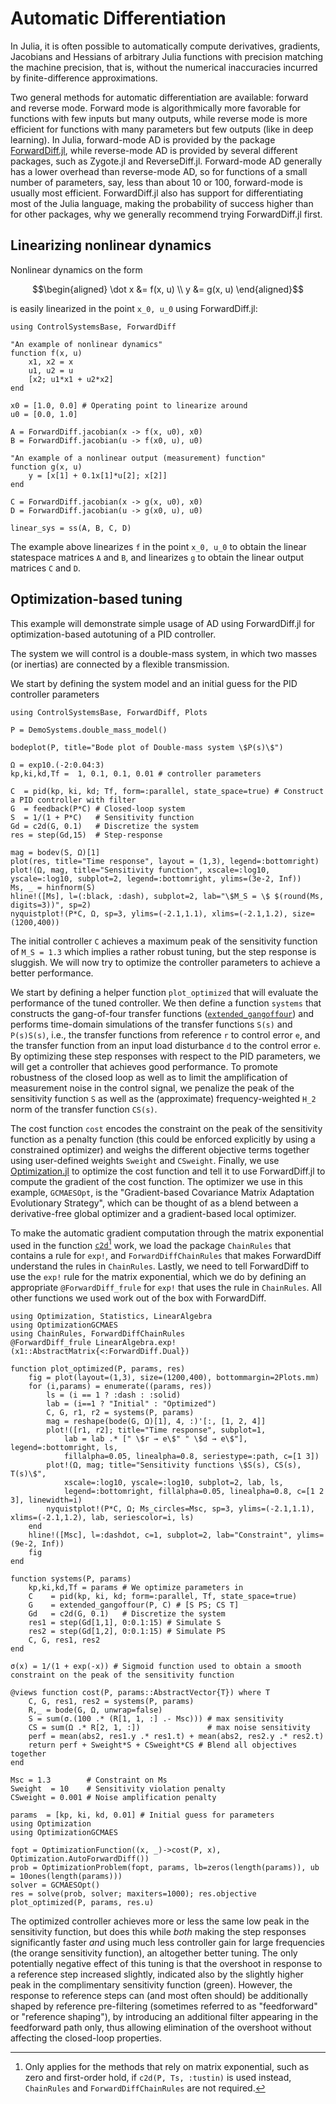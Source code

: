 # Automatic Differentiation
In Julia, it is often possible to automatically compute derivatives, gradients, Jacobians and Hessians of arbitrary Julia functions with precision matching the machine precision, that is, without the numerical inaccuracies incurred by finite-difference approximations.

Two general methods for automatic differentiation are available: forward and reverse mode. Forward mode is algorithmically more favorable for functions with few inputs but many outputs, while reverse mode is more efficient for functions with many parameters but few outputs (like in deep learning). In Julia, forward-mode AD is provided by the package [ForwardDiff.jl](https://github.com/JuliaDiff/ForwardDiff.jl), while reverse-mode AD is provided by several different packages, such as Zygote.jl and ReverseDiff.jl. Forward-mode AD generally has a lower overhead than reverse-mode AD, so for functions of a small number of parameters, say, less than about 10 or 100, forward-mode is usually most efficient. ForwardDiff.jl also has support for differentiating most of the Julia language, making the probability of success higher than for other packages, why we generally recommend trying ForwardDiff.jl first.

## Linearizing nonlinear dynamics
Nonlinear dynamics on the form
```math
\begin{aligned}
\dot x &= f(x, u) \\
y &= g(x, u)
\end{aligned}
```

is easily linearized in the point ``x_0, u_0`` using ForwardDiff.jl:
```@example autodiff
using ControlSystemsBase, ForwardDiff

"An example of nonlinear dynamics"
function f(x, u)
    x1, x2 = x
    u1, u2 = u
    [x2; u1*x1 + u2*x2]
end

x0 = [1.0, 0.0] # Operating point to linearize around
u0 = [0.0, 1.0]

A = ForwardDiff.jacobian(x -> f(x, u0), x0)
B = ForwardDiff.jacobian(u -> f(x0, u), u0)

"An example of a nonlinear output (measurement) function"
function g(x, u)
    y = [x[1] + 0.1x[1]*u[2]; x[2]]
end

C = ForwardDiff.jacobian(x -> g(x, u0), x0)
D = ForwardDiff.jacobian(u -> g(x0, u), u0)

linear_sys = ss(A, B, C, D)
```
The example above linearizes `f` in the point ``x_0, u_0`` to obtain the linear statespace matrices ``A`` and ``B``, and linearizes `g` to obtain the linear output matrices ``C`` and ``D``.

## Optimization-based tuning

This example will demonstrate simple usage of AD using ForwardDiff.jl for optimization-based autotuning of a PID controller.

The system we will control is a double-mass system, in which two masses (or inertias) are connected by a flexible transmission. 

We start by defining the system model and an initial guess for the PID controller parameters
```@example autodiff
using ControlSystemsBase, ForwardDiff, Plots

P = DemoSystems.double_mass_model()

bodeplot(P, title="Bode plot of Double-mass system \$P(s)\$")
```

```@example autodiff
Ω = exp10.(-2:0.04:3)
kp,ki,kd,Tf =  1, 0.1, 0.1, 0.01 # controller parameters

C  = pid(kp, ki, kd; Tf, form=:parallel, state_space=true) # Construct a PID controller with filter
G  = feedback(P*C) # Closed-loop system
S  = 1/(1 + P*C)   # Sensitivity function
Gd = c2d(G, 0.1)   # Discretize the system
res = step(Gd,15)  # Step-response

mag = bodev(S, Ω)[1]
plot(res, title="Time response", layout = (1,3), legend=:bottomright)
plot!(Ω, mag, title="Sensitivity function", xscale=:log10, yscale=:log10, subplot=2, legend=:bottomright, ylims=(3e-2, Inf))
Ms, _ = hinfnorm(S)
hline!([Ms], l=(:black, :dash), subplot=2, lab="\$M_S = \$ $(round(Ms, digits=3))", sp=2)
nyquistplot!(P*C, Ω, sp=3, ylims=(-2.1,1.1), xlims=(-2.1,1.2), size=(1200,400))
```
The initial controller ``C`` achieves a maximum peak of the sensitivity function of ``M_S = 1.3`` which implies a rather robust tuning, but the step response is sluggish. We will now try to optimize the controller parameters to achieve a better performance.

We start by defining a helper function `plot_optimized` that will evaluate the performance of the tuned controller. We then define a function `systems` that constructs the gang-of-four transfer functions ([`extended_gangoffour`](@ref)) and performs time-domain simulations of the transfer functions ``S(s)`` and ``P(s)S(s)``, i.e., the transfer functions from reference ``r`` to control error ``e``, and the transfer function from an input load disturbance ``d`` to the control error ``e``. By optimizing these step responses with respect to the PID parameters, we will get a controller that achieves good performance. To promote robustness of the closed loop as well as to limit the amplification of measurement noise in the control signal, we penalize the peak of the sensitivity function ``S`` as well as the (approximate) frequency-weighted ``H_2`` norm of the transfer function ``CS(s)``.


The cost function `cost` encodes the constraint on the peak of the sensitivity function as a penalty function (this could be enforced explicitly by using a constrained optimizer) and weighs the different objective terms together using user-defined weights `Sweight` and `CSweight`. Finally, we use [Optimization.jl](https://github.com/SciML/Optimization.jl) to optimize the cost function and tell it to use ForwardDiff.jl to compute the gradient of the cost function. The optimizer we use in this example, `GCMAESOpt`, is the "Gradient-based Covariance Matrix Adaptation Evolutionary Strategy", which can be thought of as a blend between a derivative-free global optimizer and a gradient-based local optimizer.

To make the automatic gradient computation through the matrix exponential used in the function [`c2d`](@ref)[^zoh] work, we load the package `ChainRules` that contains a rule for `exp!`, and `ForwardDiffChainRules` that makes ForwardDiff understand the rules in `ChainRules`. Lastly, we need to tell ForwardDiff to use the `exp!` rule for the matrix exponential, which we do by defining an appropriate `@ForwardDiff_frule` for `exp!` that uses the rule in `ChainRules`. All other functions we used work out of the box with ForwardDiff.

[^zoh]: Only applies for the methods that rely on matrix exponential, such as zero and first-order hold, if `c2d(P, Ts, :tustin)` is used instead, `ChainRules` and `ForwardDiffChainRules` are not required.

```@example autodiff
using Optimization, Statistics, LinearAlgebra
using OptimizationGCMAES
using ChainRules, ForwardDiffChainRules
@ForwardDiff_frule LinearAlgebra.exp!(x1::AbstractMatrix{<:ForwardDiff.Dual})

function plot_optimized(P, params, res)
    fig = plot(layout=(1,3), size=(1200,400), bottommargin=2Plots.mm)
    for (i,params) = enumerate((params, res))
        ls = (i == 1 ? :dash : :solid)
        lab = (i==1 ? "Initial" : "Optimized")
        C, G, r1, r2 = systems(P, params)
        mag = reshape(bode(G, Ω)[1], 4, :)'[:, [1, 2, 4]]
        plot!([r1, r2]; title="Time response", subplot=1,
            lab = lab .* [" \$r → e\$" " \$d → e\$"], legend=:bottomright, ls,
            fillalpha=0.05, linealpha=0.8, seriestype=:path, c=[1 3])
        plot!(Ω, mag; title="Sensitivity functions \$S(s), CS(s), T(s)\$",
            xscale=:log10, yscale=:log10, subplot=2, lab, ls,
            legend=:bottomright, fillalpha=0.05, linealpha=0.8, c=[1 2 3], linewidth=i)
        nyquistplot!(P*C, Ω; Ms_circles=Msc, sp=3, ylims=(-2.1,1.1), xlims=(-2.1,1.2), lab, seriescolor=i, ls)
    end
    hline!([Msc], l=:dashdot, c=1, subplot=2, lab="Constraint", ylims=(9e-2, Inf))
    fig
end

function systems(P, params)
    kp,ki,kd,Tf = params # We optimize parameters in 
    C    = pid(kp, ki, kd; form=:parallel, Tf, state_space=true)
    G    = extended_gangoffour(P, C) # [S PS; CS T]
    Gd   = c2d(G, 0.1)   # Discretize the system
    res1 = step(Gd[1,1], 0:0.1:15) # Simulate S
    res2 = step(Gd[1,2], 0:0.1:15) # Simulate PS
    C, G, res1, res2
end

σ(x) = 1/(1 + exp(-x)) # Sigmoid function used to obtain a smooth constraint on the peak of the sensitivity function

@views function cost(P, params::AbstractVector{T}) where T
    C, G, res1, res2 = systems(P, params)
    R,_ = bode(G, Ω, unwrap=false)
    S = sum(σ.(100 .* (R[1, 1, :] .- Msc))) # max sensitivity
    CS = sum(Ω .* R[2, 1, :])               # max noise sensitivity
    perf = mean(abs2, res1.y .* res1.t) + mean(abs2, res2.y .* res2.t)
    return perf + Sweight*S + CSweight*CS # Blend all objectives together
end

Msc = 1.3        # Constraint on Ms
Sweight  = 10    # Sensitivity violation penalty
CSweight = 0.001 # Noise amplification penalty

params  = [kp, ki, kd, 0.01] # Initial guess for parameters
using Optimization
using OptimizationGCMAES

fopt = OptimizationFunction((x, _)->cost(P, x), Optimization.AutoForwardDiff())
prob = OptimizationProblem(fopt, params, lb=zeros(length(params)), ub = 10ones(length(params)))
solver = GCMAESOpt()
res = solve(prob, solver; maxiters=1000); res.objective
plot_optimized(P, params, res.u)
```

The optimized controller achieves more or less the same low peak in the sensitivity function, but does this while *both* making the step responses significantly faster *and* using much less controller gain for large frequencies (the orange sensitivity function), an altogether better tuning. The only potentially negative effect of this tuning is that the overshoot in response to a reference step increased slightly, indicated also by the slightly higher peak in the complimentary sensitivity function (green). However, the response to reference steps can (and most often should) be additionally shaped by reference pre-filtering (sometimes referred to as "feedforward" or "reference shaping"), by introducing an additional filter appearing in the feedforward path only, thus allowing elimination of the overshoot without affecting the closed-loop properties.